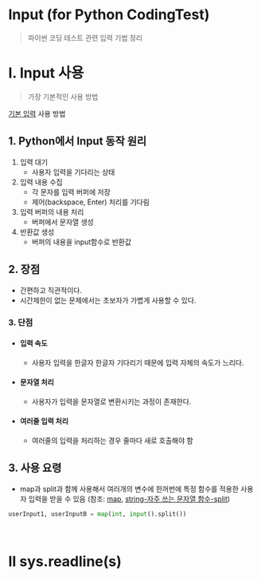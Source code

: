 # Input (for Python CodingTest)
> 파이썬 코딩 테스트 관련 입력 기법 정리

# I. Input 사용
> 가장 기본적인 사용 방법

[기본 입력](../../../Bassic-Programming-Syntaxes/Python/Input-Output.md) 사용 방법

## 1. Python에서 Input 동작 원리
1. 입력 대기
    - 사용자 입력을 기다리는 상태
2. 입력 내용 수집
    - 각 문자를 입력 버퍼에 저장
    - 제어(backspace, Enter) 처리를 기다림
3. 입력 버퍼의 내용 처리
    - 버퍼에서 문자열 생성
4. 반환값 생성
    - 버퍼의 내용을 input함수로 반환값

## 2. 장점
- 간편하고 직관적이다.
- 시간제한이 없는 문제에서는 초보자가 가볍게 사용할 수 있다.
### 3. 단점
- #### 입력 속도 
    - 사용자 입력을 한글자 한글자 기다리기 때문에 입력 자체의 속도가 느리다.
- #### 문자열 처리 
    - 사용자가 입력을 문자열로 변환시키는 과정이 존재한다.
- #### 여러줄 입력 처리 
    - 여러줄의 입력을 처리하는 경우 줄마다 새로 호출해야 함

##  3. 사용 요령
- map과 split과 함께 사용해서 여러개의 변수에 한꺼번에 특정 함수를 적용한 사용자 입력을 받을 수 있음
(참조: [map](), [string-자주 쓰는 문자열 함수-split](../../../Bassic-Programming-Syntaxes/Python/Data-Type/String.md))
```Python
userInput1, userInputB = map(int, input().split()) 
```

<br>

# II sys.readline(s)
